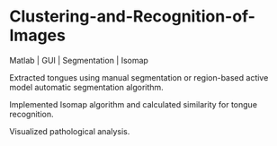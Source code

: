 # Clustering-and-Recognition-of-Images
Matlab | GUI | Segmentation | Isomap

Extracted tongues using manual segmentation or region-based active model automatic segmentation algorithm. 

Implemented Isomap algorithm and calculated similarity for tongue recognition. 

Visualized pathological analysis.
